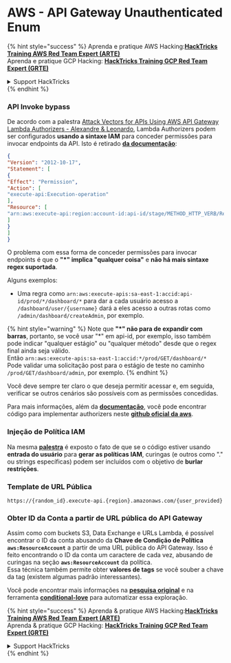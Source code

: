 # AWS - API Gateway Unauthenticated Enum

{% hint style="success" %}
Aprenda e pratique AWS Hacking:<img src="/.gitbook/assets/image.png" alt="" data-size="line">[**HackTricks Training AWS Red Team Expert (ARTE)**](https://training.hacktricks.xyz/courses/arte)<img src="/.gitbook/assets/image.png" alt="" data-size="line">\
Aprenda e pratique GCP Hacking: <img src="/.gitbook/assets/image (2).png" alt="" data-size="line">[**HackTricks Training GCP Red Team Expert (GRTE)**<img src="/.gitbook/assets/image (2).png" alt="" data-size="line">](https://training.hacktricks.xyz/courses/grte)

<details>

<summary>Support HackTricks</summary>

* Confira os [**planos de assinatura**](https://github.com/sponsors/carlospolop)!
* **Junte-se ao** 💬 [**grupo no Discord**](https://discord.gg/hRep4RUj7f) ou ao [**grupo no telegram**](https://t.me/peass) ou **siga-nos** no **Twitter** 🐦 [**@hacktricks\_live**](https://twitter.com/hacktricks\_live)**.**
* **Compartilhe truques de hacking enviando PRs para os repositórios do** [**HackTricks**](https://github.com/carlospolop/hacktricks) e [**HackTricks Cloud**](https://github.com/carlospolop/hacktricks-cloud).

</details>
{% endhint %}

### API Invoke bypass

De acordo com a palestra [Attack Vectors for APIs Using AWS API Gateway Lambda Authorizers - Alexandre & Leonardo](https://www.youtube.com/watch?v=bsPKk7WDOnE), Lambda Authorizers podem ser configurados **usando a sintaxe IAM** para conceder permissões para invocar endpoints da API. Isto é retirado [**da documentação**](https://docs.aws.amazon.com/apigateway/latest/developerguide/api-gateway-control-access-using-iam-policies-to-invoke-api.html):
```json
{
"Version": "2012-10-17",
"Statement": [
{
"Effect": "Permission",
"Action": [
"execute-api:Execution-operation"
],
"Resource": [
"arn:aws:execute-api:region:account-id:api-id/stage/METHOD_HTTP_VERB/Resource-path"
]
}
]
}
```
O problema com essa forma de conceder permissões para invocar endpoints é que o **"\*" implica "qualquer coisa"** e **não há mais sintaxe regex suportada**.

Alguns exemplos:

* Uma regra como `arn:aws:execute-apis:sa-east-1:accid:api-id/prod/*/dashboard/*` para dar a cada usuário acesso a `/dashboard/user/{username}` dará a eles acesso a outras rotas como `/admin/dashboard/createAdmin`, por exemplo.

{% hint style="warning" %}
Note que **"\*" não para de expandir com barras**, portanto, se você usar "\*" em api-id, por exemplo, isso também pode indicar "qualquer estágio" ou "qualquer método" desde que o regex final ainda seja válido.\
Então `arn:aws:execute-apis:sa-east-1:accid:*/prod/GET/dashboard/*`\
Pode validar uma solicitação post para o estágio de teste no caminho `/prod/GET/dashboard/admin`, por exemplo.
{% endhint %}

Você deve sempre ter claro o que deseja permitir acessar e, em seguida, verificar se outros cenários são possíveis com as permissões concedidas.

Para mais informações, além da [**documentação**](https://docs.aws.amazon.com/apigateway/latest/developerguide/api-gateway-control-access-using-iam-policies-to-invoke-api.html), você pode encontrar código para implementar authorizers neste [**github oficial da aws**](https://github.com/awslabs/aws-apigateway-lambda-authorizer-blueprints/tree/master/blueprints).

### Injeção de Política IAM

Na mesma [**palestra**](https://www.youtube.com/watch?v=bsPKk7WDOnE) é exposto o fato de que se o código estiver usando **entrada do usuário** para **gerar as políticas IAM**, curingas (e outros como "." ou strings específicas) podem ser incluídos com o objetivo de **burlar restrições**.

### Template de URL Pública
```
https://{random_id}.execute-api.{region}.amazonaws.com/{user_provided}
```
### Obter ID da Conta a partir de URL pública do API Gateway

Assim como com buckets S3, Data Exchange e URLs Lambda, é possível encontrar o ID da conta abusando da **Chave de Condição de Política** **`aws:ResourceAccount`** a partir de uma URL pública do API Gateway. Isso é feito encontrando o ID da conta um caractere de cada vez, abusando de curingas na seção **`aws:ResourceAccount`** da política.\
Essa técnica também permite obter **valores de tags** se você souber a chave da tag (existem algumas padrão interessantes).

Você pode encontrar mais informações na [**pesquisa original**](https://blog.plerion.com/conditional-love-for-aws-metadata-enumeration/) e na ferramenta [**conditional-love**](https://github.com/plerionhq/conditional-love/) para automatizar essa exploração.

{% hint style="success" %}
Aprenda & pratique AWS Hacking:<img src="/.gitbook/assets/image.png" alt="" data-size="line">[**HackTricks Training AWS Red Team Expert (ARTE)**](https://training.hacktricks.xyz/courses/arte)<img src="/.gitbook/assets/image.png" alt="" data-size="line">\
Aprenda & pratique GCP Hacking: <img src="/.gitbook/assets/image (2).png" alt="" data-size="line">[**HackTricks Training GCP Red Team Expert (GRTE)**<img src="/.gitbook/assets/image (2).png" alt="" data-size="line">](https://training.hacktricks.xyz/courses/grte)

<details>

<summary>Support HackTricks</summary>

* Confira os [**planos de assinatura**](https://github.com/sponsors/carlospolop)!
* **Junte-se ao** 💬 [**grupo no Discord**](https://discord.gg/hRep4RUj7f) ou ao [**grupo no telegram**](https://t.me/peass) ou **siga-nos** no **Twitter** 🐦 [**@hacktricks\_live**](https://twitter.com/hacktricks\_live)**.**
* **Compartilhe truques de hacking enviando PRs para os repositórios** [**HackTricks**](https://github.com/carlospolop/hacktricks) e [**HackTricks Cloud**](https://github.com/carlospolop/hacktricks-cloud).

</details>
{% endhint %}
